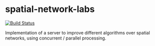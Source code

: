 # spatial-network-labs
[![Build Status](https://travis-ci.org/angelcervera/spatial-network-labs.svg)](https://travis-ci.org/angelcervera/spatial-network-labs)

Implementation of a server to improve different algorithms over spatial networks, using concurrent / parallel processing.
